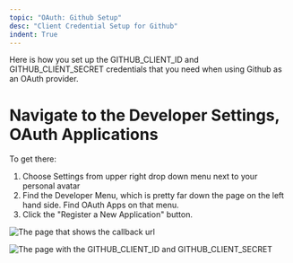 ```yaml
---
topic: "OAuth: Github Setup"
desc: "Client Credential Setup for Github"
indent: True
---
```



Here is how you set up the GITHUB_CLIENT_ID and GITHUB_CLIENT_SECRET credentials that you need when using Github as an OAuth provider.

# Navigate to the Developer Settings, OAuth Applications

To get there:

1. Choose Settings from upper right drop down menu next to your personal avatar 
2. Find the Developer Menu, which is pretty far down the page on the left hand side. Find OAuth Apps on that menu.
3. Click the "Register a New Application" button.


![The page that shows the callback url](/images/webapps_topics/oauth-flask-urls-50.png)

![The page with the GITHUB_CLIENT_ID and GITHUB_CLIENT_SECRET](/images/webapps_topics/github-client-id-and-client-secret-example-50.png)

